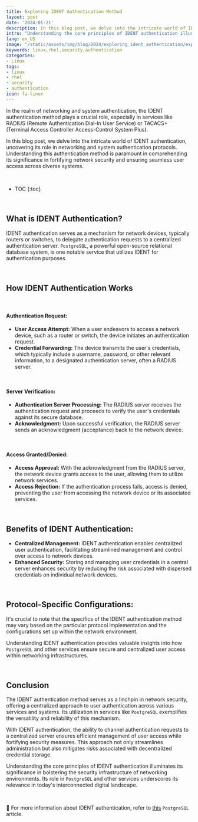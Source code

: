 ```yaml
---
title: Exploring IDENT Authentication Method
layout: post
date: '2024-01-21'
description: In this blog post, we delve into the intricate world of IDENT authentication, uncovering its role in networking and system authentication protocols.
intro: "Understanding the core principles of IDENT authentication illuminates its significance in bolstering the security infrastructure of networking environments."
lang: en_US
image: "/static/assets/img/blog/2024/exploring_ident_authentication/exploring_ident_authentication.jpg"
keywords: linux,rhel,security,authentication
categories:
- Linux
tags:
- linux
- rhel
- security
- authentication
icon: fa-linux
---
```


In the realm of networking and system authentication, the IDENT authentication method plays a crucial role, especially in services like RADIUS (Remote Authentication Dial-In User Service) or TACACS+ (Terminal Access Controller Access-Control System Plus).

In this blog post, we delve into the intricate world of IDENT authentication, uncovering its role in networking and system authentication protocols. Understanding this authentication method is paramount in comprehending its significance in fortifying network security and ensuring seamless user access across diverse systems.

<br>

* TOC 
{:toc}

<br>

## What is IDENT Authentication?

IDENT authentication serves as a mechanism for network devices, typically routers or switches, to delegate authentication requests to a centralized authentication server. `PostgreSQL`, a powerful open-source relational database system, is one notable service that utilizes IDENT for authentication purposes.

<br>

## How IDENT Authentication Works

<br>

#### Authentication Request:

- **User Access Attempt:** When a user endeavors to access a network device, such as a router or switch, the device initiates an authentication request.
- **Credential Forwarding:** The device transmits the user's credentials, which typically include a username, password, or other relevant information, to a designated authentication server, often a RADIUS server.

<br>

#### Server Verification:

- **Authentication Server Processing:** The RADIUS server receives the authentication request and proceeds to verify the user's credentials against its secure database.
- **Acknowledgment:** Upon successful verification, the RADIUS server sends an acknowledgment (acceptance) back to the network device.

<br>

#### Access Granted/Denied:

- **Access Approval:** With the acknowledgment from the RADIUS server, the network device grants access to the user, allowing them to utilize network services.
- **Access Rejection:** If the authentication process fails, access is denied, preventing the user from accessing the network device or its associated services.

<br>

## Benefits of IDENT Authentication:

- **Centralized Management:** IDENT authentication enables centralized user authentication, facilitating streamlined management and control over access to network devices.
- **Enhanced Security:** Storing and managing user credentials in a central server enhances security by reducing the risk associated with dispersed credentials on individual network devices.

<br>

## Protocol-Specific Configurations:

It's crucial to note that the specifics of the IDENT authentication method may vary based on the particular protocol implementation and the configurations set up within the network environment.

Understanding IDENT authentication provides valuable insights into how `PostgreSQL` and other services ensure secure and centralized user access within networking infrastructures.

<br>

## Conclusion

The IDENT authentication method serves as a linchpin in network security, offering a centralized approach to user authentication across various services and systems. Its utilization in services like `PostgreSQL` exemplifies the versatility and reliability of this mechanism.

With IDENT authentication, the ability to channel authentication requests to a centralized server ensures efficient management of user access while fortifying security measures. This approach not only streamlines administration but also mitigates risks associated with decentralized credential storage.

Understanding the core principles of IDENT authentication illuminates its significance in bolstering the security infrastructure of networking environments. Its role in `PostgreSQL` and other services underscores its relevance in today's interconnected digital landscape.

<br>

📝 For more information about IDENT authentication, refer to [this](https://www.postgresql.org/docs/current/auth-ident.html) `PostgreSQL` article.
